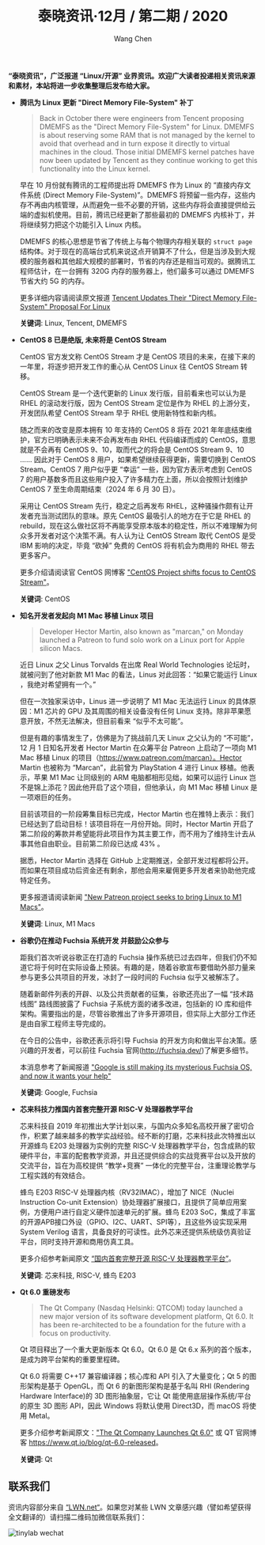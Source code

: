 ﻿---
title: 泰晓资讯·12月 / 第二期 / 2020
author: 'Wang Chen'
group: news
draft: false
top: false
album: 泰晓资讯
layout: weekly
license: "cc-by-nc-nd-4.0"
permalink: /tinylab-weekly-12-2nd-2020/
tags:
  - Linux
  - Tencent
  - DMEMFS
  - CentOS
  - M1 Macs
  - Google
  - Fuchsia
  - RISC-V
  - 芯来
  - 蜂鸟 E203
categories:
  - 泰晓资讯
  - 技术动态
  - 行业动向
---

**“泰晓资讯”，广泛报道 “Linux/开源” 业界资讯。欢迎广大读者投递相关资讯来源和素材，本站将进一步收集整理后发布给大家。**

- **腾讯为 Linux 更新 "Direct Memory File-System" 补丁**

    > Back in October there were engineers from Tencent proposing DMEMFS as the "Direct Memory File-System" for Linux. DMEMFS is about reserving some RAM that is not managed by the kernel to avoid that overhead and in turn expose it directly to virtual machines in the cloud. Those initial DMEMFS kernel patches have now been updated by Tencent as they continue working to get this functionality into the Linux kernel.

    早在 10 月份就有腾讯的工程师提出将 DMEMFS 作为 Linux 的 “直接内存文件系统 (Direct Memory File-System)”。DMEMFS 将预留一些内存，这些内存不再由内核管理，从而避免一些不必要的开销，这些内存将会直接提供给云端的虚拟机使用。目前，腾讯已经更新了那些最初的 DMEMFS 内核补丁，并将继续努力把这个功能引入 Linux 内核。

    DMEMFS 的核心思想是节省了传统上与每个物理内存相关联的 `struct page`结构体。对于现在的高端台式机来说这点开销算不了什么，但是当涉及到大规模的服务器和其他超大规模的部署时，节省的内存还是相当可观的。据腾讯工程师估计，在一台拥有 320G 内存的服务器上，他们最多可以通过 DMEMFS 节省大约 5G 的内存。

    更多详细内容请阅读原文报道 [Tencent Updates Their "Direct Memory File-System" Proposal For Linux](https://www.phoronix.com/scan.php?page=news_item&px=Tencent-DMEMFS-V2)

    **关键词**: Linux, Tencent, DMEMFS

- **CentOS 8 已是绝版, 未来将是 CentOS Stream**

    CentOS 官方发文称 CentOS Stream 才是 CentOS 项目的未来，在接下来的一年里，将逐步把开发工作的重心从 CentOS Linux 往 CentOS Stream 转移。

    CentOS Stream 是一个迭代更新的 Linux 发行版，目前看来也可以认为是 RHEL 的滚动发行版，因为 CentOS Stream 定位是作为 RHEL 的上游分支，开发团队希望 CentOS Stream 早于 RHEL 使用新特性和新内核。
	
    随之而来的改变是原本拥有 10 年支持的 CentOS 8 将在 2021 年年底结束维护，官方已明确表示未来不会再发布由 RHEL 代码编译而成的 CentOS，意思就是不会再有 CentOS 9、10，取而代之的将会是 CentOS Stream 9、10 ...... 因此对于 CentOS 8 用户，如果希望继续获得更新，需要切换到 CentOS Stream。CentOS 7 用户似乎更 “幸运” 一些，因为官方表示考虑到 CentOS 7 的用户基数多而且这些用户投入了许多精力在上面，所以会按照计划维护 CentOS 7 至生命周期结束（2024 年 6 月 30 日）。

    采用让 CentOS Stream 先行，稳定之后再发布 RHEL，这种骚操作颇有让开发者充当测试团队的意味。原先 CentOS 最吸引人的地方在于它是 RHEL 的 rebuild，现在这么做社区将不再能享受原本版本的稳定性，所以不难理解为何众多开发者对这个决策不满。有人认为让 CentOS Stream 取代 CentOS 是受 IBM 影响的决定，毕竟 “砍掉” 免费的 CentOS 将有机会为商用的 RHEL 带去更多客户。

    更多介绍请阅读官 CentOS 网博客 ["CentOS Project shifts focus to CentOS Stream"](https://blog.centos.org/2020/12/future-is-centos-stream/)。
	
    **关键词**: CentOS
	
- **知名开发者发起向 M1 Mac 移植 Linux 项目**

    > Developer Hector Martin, also known as "marcan," on Monday launched a Patreon to fund solo work on a Linux port for Apple silicon Macs.

    近日 Linux 之父 Linus Torvalds 在出席 Real World Technologies 论坛时，就被问到了他对新款 M1 Mac 的看法，Linus 对此回答：“如果它能运行 Linux ，我绝对希望拥有一个。”

    但在一次独家采访中，Linus 进一步说明了 M1 Mac 无法运行 Linux 的具体原因：M1 芯片的 GPU 及其周围的相关设备没有任何 Linux 支持。除非苹果愿意开放，不然无法解决，但目前看来 “似乎不太可能”。

    但是有趣的事情发生了，仿佛是为了挑战前几天 Linux 之父认为的 “不可能”，12 月 1 日知名开发者 Hector Martin 在众筹平台 Patreon 上启动了一项向 M1 Mac 移植 Linux 的项目（https://www.patreon.com/marcan）。Hector Martin 也被称为 “Marcan”，此前曾为 PlayStation 4 进行 Linux 移植。他表示，苹果 M1 Mac 让同级别的 ARM 电脑都相形见绌，如果可以运行 Linux 岂不是锦上添花？因此他开启了这个项目，但他承认，向 M1 Mac 移植 Linux 是一项艰巨的任务。

    目前该项目的一阶段筹集目标已完成，Hector Martin 也在推特上表示：我们已经达到了启动目标！该项目将在一月份开始。同时，Hector Martin 开启了第二阶段的筹款并希望能将此项目作为其主要工作，而不用为了维持生计去从事其他自由职业。目前第二阶段已达成 43% 。

    据悉，Hector Martin 选择在 GitHub 上定期推送，全部开发过程都将公开。而如果在项目成功后资金还有剩余，那他会用来雇佣更多开发者来协助他完成特定任务。

    更多报道请阅读新闻 ["New Patreon project seeks to bring Linux to M1 Macs"](https://appleinsider.com/articles/20/12/01/new-patreon-project-seeks-to-bring-linux-to-m1-macs)。
	
    **关键词**: Linux, M1 Macs

- **谷歌仍在推动 Fuchsia 系统开发 并鼓励公众参与**

    距我们首次听说谷歌正在打造的 Fuchsia 操作系统已过去四年，但我们仍不知道它将于何时在实际设备上预装。有趣的是，随着谷歌宣布要借助外部力量来参与更多公共项目的开发，冰封了一段时间的 Fuchsia 似乎又被解冻了。

    随着新邮件列表的开辟、以及公共贡献者的征集，谷歌还亮出了一幅 “技术路线图” 路线图披露了 Fuchsia 子系统方面的诸多改进，包括新的 IO 库和组件架构。需要指出的是，尽管谷歌推出了许多开源项目，但实际上大部分工作还是由自家工程师主导完成的。

    在今日的公告中，谷歌还表示将引导 Fuchsia 的开发方向和做出平台决策。感兴趣的开发者，可以前往 Fuchsia 官网(<http://fuchsia.dev/>)了解更多细节。
	
    本消息参考了新闻报道 ["Google is still making its mysterious Fuchsia OS, and now it wants your help"](https://www.theverge.com/2020/12/8/22163225/google-fuchsia-os-call-contributors-mailing-list-governance)

    **关键词**: Google, Fuchsia
	
- **芯来科技力推国内首套完整开源 RISC-V 处理器教学平台**

    芯来科技自 2019 年初推出大学计划以来，与国内众多知名高校开展了密切合作，积累了越来越多的教学实战经验。经不断的打磨，芯来科技此次特推出以开源蜂鸟 E203 处理器为实例的完整 RISC-V 处理器教学平台，包含成熟的软硬件平台，丰富的配套教学资源，并且还提供综合的实战竞赛平台以及开放的交流平台，旨在为高校提供 “教学+竞赛” 一体化的完整平台，注重理论教学与工程实践的有效结合。

    蜂鸟 E203 RISC-V 处理器内核（RV32IMAC），增加了 NICE（Nuclei Instruction Co-unit Extension）协处理器扩展接口，且提供了简单应用案例，方便用户进行自定义硬件加速单元的扩展。蜂鸟 E203 SoC，集成了丰富的开源APB接口外设（GPIO、I2C、UART、SPI等），且这些外设实现采用 System Verilog 语言，具备良好的可读性。此外芯来还提供系统级仿真验证平台，同时支持开源和商用仿真工具。
	
    更多介绍参考新闻原文 [“国内首套完整开源 RISC-V 处理器教学平台”](https://mp.weixin.qq.com/s/Gdkc1U3zgdcGFuRkBqYIfA)。
	
    **关键词**: 芯来科技, RISC-V, 蜂鸟 E203
	
- **Qt 6.0 重磅发布**

    > The Qt Company (Nasdaq Helsinki: QTCOM) today launched a new major version of its software development platform, Qt 6.0. It has been re-architected to be a foundation for the future with a focus on productivity.

    Qt 项目释出了一个重大更新版本 Qt 6.0。Qt 6.0 是 Qt 6.x 系列的首个版本，是成为跨平台架构的重要里程碑。

    Qt 6.0 将需要 C++17 兼容编译器；核心库和 API 引入了大量变化；Qt 5 的图形架构是基于 OpenGL，而 Qt 6 的新图形架构是基于名叫 RHI (Rendering Hardware Interface)的 3D 图形抽象层，它让 Qt 能使用底层操作系统/平台的原生 3D 图形 API，因此 Windows 将默认使用 Direct3D，而 macOS 将使用 Metal。
	
    更多介绍参考新闻原文：["The Qt Company Launches Qt 6.0"](https://apnews.com/press-release/pr-newswire/technology-business-europe-software-industry-helsinki-7fb7d00f88a843c231ee949b74a5ec58) 或 QT 官网博客 <https://www.qt.io/blog/qt-6.0-released>。

    **关键词**: Qt

## 联系我们

资讯内容部分来自 [“LWN.net“](https://lwn.net/)。如果您对某些 LWN 文章感兴趣（譬如希望获得全文翻译的）请扫描二维码加微信联系我们：

![tinylab wechat](/images/wechat/tinylab.jpg)
